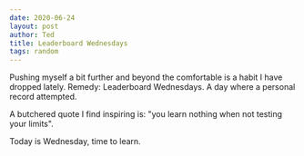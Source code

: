 ```yaml
---
date: 2020-06-24
layout: post
author: Ted
title: Leaderboard Wednesdays
tags: random
---
```

Pushing myself a bit further and beyond the comfortable is a habit I have dropped lately. Remedy: Leaderboard Wednesdays. A day where a personal record attempted.

A butchered quote I find inspiring is: "you learn nothing when not testing your limits".

Today is Wednesday, time to learn.
